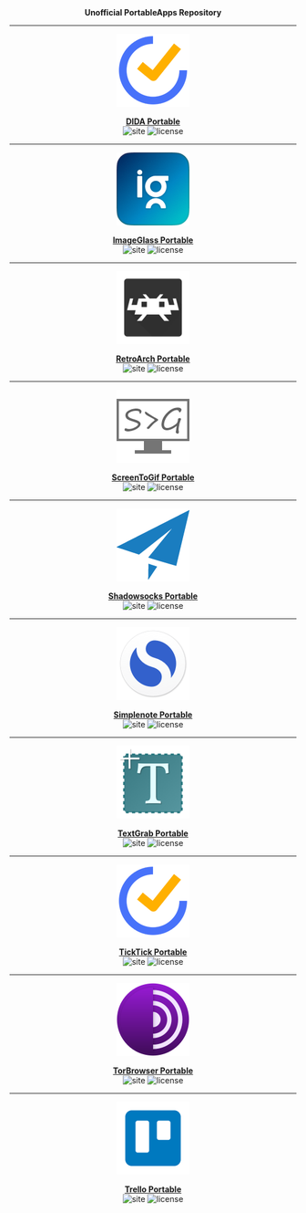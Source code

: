 <div align="center">
	<b>Unofficial PortableApps Repository</b>
	<hr/>
	<p><a href="https://github.com/xmha97/PortableApps/releases?q=DIDA"><img src="DIDAPortable/App/AppInfo/appicon_128.png" width="128" alt="DIDA" /></a></p>
	<a href="https://github.com/xmha97/PortableApps/releases?q=DIDA"><b>DIDA Portable</b></a>
	<br/>
	<img src="https://img.shields.io/badge/www-dida365.com-0099BC.svg" alt="site" />
	<img src="https://img.shields.io/badge/license-GPLv3-green.svg" alt="license" />
	<hr/>
	<p><a href="https://github.com/xmha97/PortableApps/releases?q=ImageGlass"><img src="ImageGlassPortable/App/AppInfo/appicon_128.png" width="128" alt="ImageGlass" /></a></p>
	<a href="https://github.com/xmha97/PortableApps/releases?q=ImageGlass"><b>ImageGlass Portable</b></a>
	<br/>
	<img src="https://img.shields.io/badge/www-imageglass.com-0099BC.svg" alt="site" />
	<img src="https://img.shields.io/badge/license-GPLv3-green.svg" alt="license" />
	<hr/>
	<p><a href="https://github.com/xmha97/PortableApps/releases?q=RetroArch"><img src="RetroArchPortable/App/AppInfo/appicon_128.png" width="128" alt="RetroArch" /></a></p>
	<a href="https://github.com/xmha97/PortableApps/releases?q=RetroArch"><b>RetroArch Portable</b></a>
	<br/>
	<img src="https://img.shields.io/badge/www-retroarch.com-0099BC.svg" alt="site" />
	<img src="https://img.shields.io/github/license/xmha97/PortableApps" alt="license" />
	<hr/>
	<p><a href="https://github.com/xmha97/PortableApps/releases?q=ScreenToGif"><img src="ScreenToGifPortable/App/AppInfo/appicon_128.png" width="128" alt="ScreenToGif" /></a></p>
	<a href="https://github.com/xmha97/PortableApps/releases?q=ScreenToGif"><b>ScreenToGif Portable</b></a>
	<br/>
	<img src="https://img.shields.io/badge/www-screentogif.com-0099BC.svg" alt="site" />
	<img src="https://img.shields.io/github/license/xmha97/PortableApps" alt="license" />
	<hr/>
	<p><a href="https://github.com/xmha97/PortableApps/releases?q=ScreenToGif"><img src="ShadowsocksPortable/App/AppInfo/appicon_128.png" width="128" alt="ScreenToGif" /></a></p>
	<a href="https://github.com/xmha97/PortableApps/releases?q=Shadowsocks"><b>Shadowsocks Portable</b></a>
	<br/>
	<img src="https://img.shields.io/badge/www-shadowsocks.org-0099BC.svg" alt="site" />
	<img src="https://img.shields.io/github/license/xmha97/PortableApps" alt="license" />
	<hr/>
	<p><a href="https://github.com/xmha97/PortableApps/releases?q=Simplenote"><img src="SimplenotePortable/App/AppInfo/appicon_128.png" width="128" alt="Simplenote" /></a></p>
	<a href="https://github.com/xmha97/PortableApps/releases?q=Simplenote"><b>Simplenote Portable</b></a>
	<br/>
	<img src="https://img.shields.io/badge/www-simplenote.com-0099BC.svg" alt="site" />
	<img src="https://img.shields.io/github/license/xmha97/PortableApps" alt="license" />
	<hr/>
	<p><a href="https://github.com/xmha97/PortableApps/releases?q=TextGrab"><img src="TextGrabPortable/App/AppInfo/appicon_128.png" width="128" alt="TextGrab" /></a></p>
	<a href="https://github.com/xmha97/PortableApps/releases?q=TextGrab"><b>TextGrab Portable</b></a>
	<br/>
	<img src="https://img.shields.io/badge/www-joefinapps.com-0099BC.svg" alt="site" />
	<img src="https://img.shields.io/github/license/xmha97/PortableApps" alt="license" />
	<hr/>
	<p><a href="https://github.com/xmha97/PortableApps/releases?q=TickTick"><img src="TickTickPortable/App/AppInfo/appicon_128.png" width="128" alt="TickTick" /></a></p>
	<a href="https://github.com/xmha97/PortableApps/releases?q=TickTick"><b>TickTick Portable</b></a>
	<br/>
	<img src="https://img.shields.io/badge/www-ticktick.com-0099BC.svg" alt="site" />
	<img src="https://img.shields.io/github/license/xmha97/PortableApps" alt="license" />
	<hr/>
	<p><a href="https://github.com/xmha97/PortableApps/releases?q=TorBrowser"><img src="TorBrowserPortable/App/AppInfo/appicon_128.png" width="128" alt="TorBrowser" /></a></p>
	<a href="https://github.com/xmha97/PortableApps/releases?q=TorBrowser"><b>TorBrowser Portable</b></a>
	<br/>
	<img src="https://img.shields.io/badge/www-torproject.org-0099BC.svg" alt="site" />
	<img src="https://img.shields.io/github/license/xmha97/PortableApps" alt="license" />
	<hr/>
	<p><a href="https://github.com/xmha97/PortableApps/releases?q=Trello"><img src="TrelloPortable/App/AppInfo/appicon_128.png" width="128" alt="Trello" /></a></p>
	<a href="https://github.com/xmha97/PortableApps/releases?q=Trello"><b>Trello Portable</b></a>
	<br/>
	<img src="https://img.shields.io/badge/www-trello.com-0099BC.svg" alt="site" />
	<img src="https://img.shields.io/github/license/xmha97/PortableApps" alt="license" />
</div>
